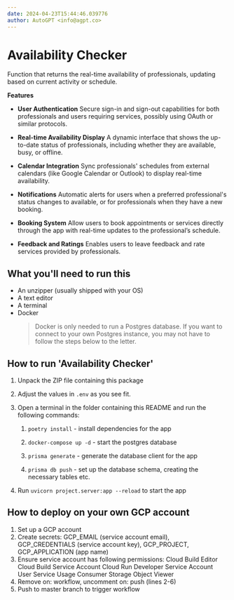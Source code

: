 ```yaml
---
date: 2024-04-23T15:44:46.039776
author: AutoGPT <info@agpt.co>
---
```


# Availability Checker

Function that returns the real-time availability of professionals, updating based on current activity or schedule.

**Features**

- **User Authentication** Secure sign-in and sign-out capabilities for both professionals and users requiring services, possibly using OAuth or similar protocols.

- **Real-time Availability Display** A dynamic interface that shows the up-to-date status of professionals, including whether they are available, busy, or offline.

- **Calendar Integration** Sync professionals' schedules from external calendars (like Google Calendar or Outlook) to display real-time availability.

- **Notifications** Automatic alerts for users when a preferred professional's status changes to available, or for professionals when they have a new booking.

- **Booking System** Allow users to book appointments or services directly through the app with real-time updates to the professional’s schedule.

- **Feedback and Ratings** Enables users to leave feedback and rate services provided by professionals.


## What you'll need to run this
* An unzipper (usually shipped with your OS)
* A text editor
* A terminal
* Docker
  > Docker is only needed to run a Postgres database. If you want to connect to your own
  > Postgres instance, you may not have to follow the steps below to the letter.


## How to run 'Availability Checker'

1. Unpack the ZIP file containing this package

2. Adjust the values in `.env` as you see fit.

3. Open a terminal in the folder containing this README and run the following commands:

    1. `poetry install` - install dependencies for the app

    2. `docker-compose up -d` - start the postgres database

    3. `prisma generate` - generate the database client for the app

    4. `prisma db push` - set up the database schema, creating the necessary tables etc.

4. Run `uvicorn project.server:app --reload` to start the app

## How to deploy on your own GCP account
1. Set up a GCP account
2. Create secrets: GCP_EMAIL (service account email), GCP_CREDENTIALS (service account key), GCP_PROJECT, GCP_APPLICATION (app name)
3. Ensure service account has following permissions: 
    Cloud Build Editor
    Cloud Build Service Account
    Cloud Run Developer
    Service Account User
    Service Usage Consumer
    Storage Object Viewer
4. Remove on: workflow, uncomment on: push (lines 2-6)
5. Push to master branch to trigger workflow
